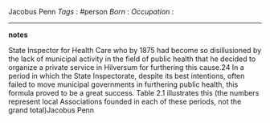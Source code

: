 Jacobus Penn
*Tags* : #person 
*Born* :
*Occupation* :

---
**notes**

 State Inspector for Health Care who by 1875 had become so disillusioned by the lack of municipal activity in the field of public health that he decided to organize a private service in Hilversum for furthering this cause.24 In a period in which the State Inspectorate, despite its best intentions, often failed to move municipal governments in furthering public health, this formula proved to be a great success. Table 2.1 illustrates this (the numbers represent local Associations founded in each of these periods, not the grand total)Jacobus Penn
